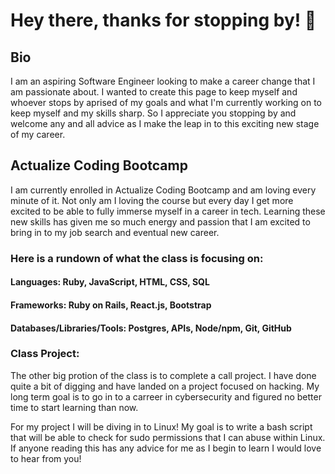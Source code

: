# Hey there, thanks for stopping by! 👋

## Bio
I am an aspiring Software Engineer looking to make a career change that I am passionate about. I wanted to create this page to keep myself and whoever stops by aprised of my goals and what I'm currently working on to keep myself and my skills sharp. So I appreciate you stopping by and welcome any and all advice as I make the leap in to this exciting new stage of my career.

## Actualize Coding Bootcamp
I am currently enrolled in Actualize Coding Bootcamp and am loving every minute of it. Not only am I loving the course but every day I get more excited to be able to fully immerse myself in a career in tech. Learning these new skills has given me so much energy and passion that I am excited to bring in to my job search and eventual new career.

### Here is a rundown of what the class is focusing on:
#### Languages: Ruby, JavaScript, HTML, CSS, SQL
#### Frameworks: Ruby on Rails, React.js, Bootstrap 
#### Databases/Libraries/Tools: Postgres, APIs, Node/npm, Git, GitHub

### Class Project:
The other big protion of the class is to complete a call project. I have done quite a bit of digging and have landed on a project focused on hacking. My long term goal is to go in to a carreer in cybersecurity and figured no better time to start learning than now. 

For my project I will be diving in to Linux! My goal is to write a bash script that will be able to check for sudo permissions that I can abuse within Linux. If anyone reading this has any advice for me as I begin to learn I would love to hear from you!




<!--
**jharvick/jharvick** is a ✨ _special_ ✨ repository because its `README.md` (this file) appears on your GitHub profile.

Here are some ideas to get you started:

- 🔭 I’m currently working on ...
- 🌱 I’m currently learning ...
- 👯 I’m looking to collaborate on ...
- 🤔 I’m looking for help with ...
- 💬 Ask me about ...
- 📫 How to reach me: ...
- 😄 Pronouns: ...
- ⚡ Fun fact: ...
-->
